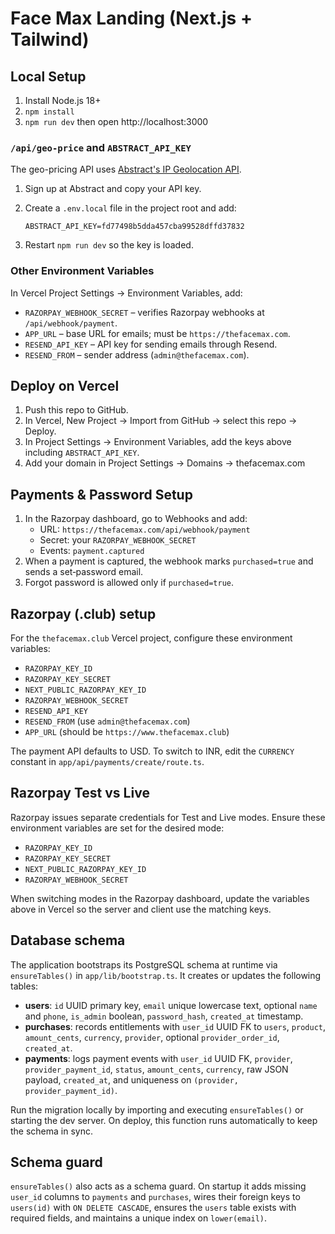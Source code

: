 # Face Max Landing (Next.js + Tailwind)

## Local Setup
1. Install Node.js 18+
2. `npm install`
3. `npm run dev` then open http://localhost:3000

### `/api/geo-price` and `ABSTRACT_API_KEY`
The geo-pricing API uses [Abstract's IP Geolocation API](https://www.abstractapi.com/ip-geolocation-api).

1. Sign up at Abstract and copy your API key.
2. Create a `.env.local` file in the project root and add:

   ```env
   ABSTRACT_API_KEY=fd77498b5dda457cba99528dffd37832
   ```
3. Restart `npm run dev` so the key is loaded.

### Other Environment Variables
In Vercel Project Settings → Environment Variables, add:

- `RAZORPAY_WEBHOOK_SECRET` – verifies Razorpay webhooks at `/api/webhook/payment`.
- `APP_URL` – base URL for emails; must be `https://thefacemax.com`.
- `RESEND_API_KEY` – API key for sending emails through Resend.
- `RESEND_FROM` – sender address (`admin@thefacemax.com`).

## Deploy on Vercel
1. Push this repo to GitHub.
2. In Vercel, New Project → Import from GitHub → select this repo → Deploy.
3. In Project Settings → Environment Variables, add the keys above including `ABSTRACT_API_KEY`.
4. Add your domain in Project Settings → Domains → thefacemax.com

## Payments & Password Setup
1. In the Razorpay dashboard, go to Webhooks and add:
   - URL: `https://thefacemax.com/api/webhook/payment`
   - Secret: your `RAZORPAY_WEBHOOK_SECRET`
   - Events: `payment.captured`
2. When a payment is captured, the webhook marks `purchased=true` and sends a set‑password email.
3. Forgot password is allowed only if `purchased=true`.

## Razorpay (.club) setup
For the `thefacemax.club` Vercel project, configure these environment variables:

- `RAZORPAY_KEY_ID`
- `RAZORPAY_KEY_SECRET`
- `NEXT_PUBLIC_RAZORPAY_KEY_ID`
- `RAZORPAY_WEBHOOK_SECRET`
- `RESEND_API_KEY`
- `RESEND_FROM` (use `admin@thefacemax.com`)
- `APP_URL` (should be `https://www.thefacemax.club`)

The payment API defaults to USD. To switch to INR, edit the `CURRENCY` constant in `app/api/payments/create/route.ts`.

## Razorpay Test vs Live

Razorpay issues separate credentials for Test and Live modes. Ensure these environment variables are set for the desired mode:

- `RAZORPAY_KEY_ID`
- `RAZORPAY_KEY_SECRET`
- `NEXT_PUBLIC_RAZORPAY_KEY_ID`
- `RAZORPAY_WEBHOOK_SECRET`

When switching modes in the Razorpay dashboard, update the variables above in Vercel so the server and client use the matching keys.

## Database schema

The application bootstraps its PostgreSQL schema at runtime via `ensureTables()` in `app/lib/bootstrap.ts`. It creates or updates the following tables:

- **users**: `id` UUID primary key, `email` unique lowercase text, optional `name` and `phone`, `is_admin` boolean, `password_hash`, `created_at` timestamp.
- **purchases**: records entitlements with `user_id` UUID FK to `users`, `product`, `amount_cents`, `currency`, `provider`, optional `provider_order_id`, `created_at`.
- **payments**: logs payment events with `user_id` UUID FK, `provider`, `provider_payment_id`, `status`, `amount_cents`, `currency`, raw JSON payload, `created_at`, and uniqueness on `(provider, provider_payment_id)`.

Run the migration locally by importing and executing `ensureTables()` or starting the dev server. On deploy, this function runs automatically to keep the schema in sync.

## Schema guard

`ensureTables()` also acts as a schema guard. On startup it adds missing `user_id` columns to `payments` and `purchases`, wires their foreign keys to `users(id)` with `ON DELETE CASCADE`, ensures the `users` table exists with required fields, and maintains a unique index on `lower(email)`.
